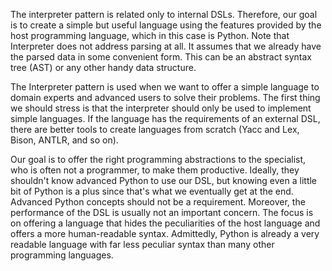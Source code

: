 The interpreter pattern is related only to internal DSLs. Therefore, our goal is to create a
simple but useful language using the features provided by the host programming language,
which in this case is Python. Note that Interpreter does not address parsing at all. It
assumes that we already have the parsed data in some convenient form. This can be an
abstract syntax tree (AST) or any other handy data structure.


The Interpreter pattern is used when we want to offer a simple language to domain experts
and advanced users to solve their problems. The first thing we should stress is that the
interpreter should only be used to implement simple languages. If the language has the
requirements of an external DSL, there are better tools to create languages from scratch
(Yacc and Lex, Bison, ANTLR, and so on).


Our goal is to offer the right programming abstractions to the specialist, who is often not a
programmer, to make them productive. Ideally, they shouldn't know advanced Python to
use our DSL, but knowing even a little bit of Python is a plus since that's what we
eventually get at the end. Advanced Python concepts should not be a requirement.
Moreover, the performance of the DSL is usually not an important concern. The focus is on
offering a language that hides the peculiarities of the host language and offers a more
human-readable syntax. Admittedly, Python is already a very readable language with far
less peculiar syntax than many other programming languages.